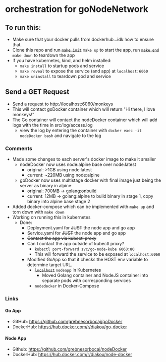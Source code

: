 # orchestration for goNodeNetwork

## To run this:

 - Make sure that your docker pulls from dockerhub...idk how to ensure that.
 - Clone this repo and run ~~`make init`~~ `make up` to start the app, run ~~`make end`~~ `make down` to teardown the app
 - If you have kubernetes, kind, and helm installed:
   - `make install` to startup pods and service
   - `make reveal` to expose the service (and app) at `localhost:6060`
   - `make uninstall` to teardown pod and service

## Send a GET Request
 - Send a request to http://localhost:6060/monkeys
 - This will contact goDocker container which will return "Hi there, I love monkeys!"
 - The Go container will contact the nodeDocker container which will add logs with the time in src/log/access.log
   - view the log by entering the container with `docker exec -it nodeDocker bash` and navigate to the log

### Comments
 - Made some changes to each server's docker image to make it smaller
   - nodeDocker now uses node:alpine base over node:latest
     - original: >1GB using node:latest
     - current: ~220MB using node:alpine
   - goDocker now uses multistage docker with final image just being the server as binary in alpine
     - original: 700MB -> golang:onbuild
     - current: 12MB -> golang:alpine to build binary in stage 1, copy binary into alpine base stage 2
 - Added docker-compose which can be implemented with `make up` and torn down with `make down`
 - Working on running this in kubernetes
   - Done:
     - Deployment.yaml for ~~JUST~~ the node app and go app
     - Service.yaml for ~~JUST~~ the node app and go app
     - ~~Contact the app via kubectl proxy~~
     - Can I contact the app outside of kubectl proxy?
       - `kubectl port-forward svc/go-node-kube 6060:80`
       - This will forward the service to be exposed at `localhost:6060`
     - Modified GoApp so that it checks the HOST env variable to determine target URL.
       - ~~`localhost`~~ `nodeapp` in Kubernetes
         - Moved Golang container and NodeJS container into separate pods with corresponding services
       - `nodedocker` in Docker-Compose


### Links

#### Go App
 - GitHub: https://github.com/grebnesorbocaj/goDocker
 - DockerHub: https://hub.docker.com/r/diakou/go-docker
 
#### Node App
 - Github: https://github.com/grebnesorbocaj/nodeDocker
 - DockerHub: https://hub.docker.com/r/diakou/node-docker
